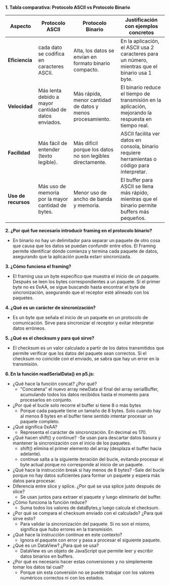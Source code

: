 **1. Tabla comparativa: Protocolo ASCII vs Protocolo Binario**

| Aspecto             | Protocolo ASCII                                                                            | Protocolo Binario                                                     | Justificación con ejemplos concretos                                                                |
| ------------------- | ------------------------------------------------------------------------------------------ | --------------------------------------------------------------------- | --------------------------------------------------------------------------------------------------- |
| **Eficiencia**      | cada dato se codifica en caracteres ASCII.                    | Alta, los datos se envían en formato binario compacto.                | En la aplicación, el ASCII usa 2 caracteres para un número, mientras que el binario usa 1 byte.     |
| **Velocidad**       | Más lenta debido a mayor cantidad de datos enviados. | Más rápida, menor cantidad de datos y menos procesamiento.            | El binario reduce el tiempo de transmisión en la aplicación, mejorando la respuesta en tiempo real. |
| **Facilidad**       | Más fácil de entender (texto legible).                                           | Más difícil porque los datos no son legibles directamente. | ASCII facilita ver datos en consola, binario requiere herramientas o código para interpretar.       |
| **Uso de recursos** | Más uso de memoria por la mayor cantidad de bytes.                        | Menor uso de ancho de banda y memoria.                                | El buffer para ASCII se llena más rápido, mientras que el binario permite buffers más pequeños.     |


**2. ¿Por qué fue necesario introducir framing en el protocolo binario?**
  - En  binario no hay un delimitador para separar un paquete de otro cosa que causa que los datos se puedan confundir entre ellos. El Framing permite identificar dónde comienza y termina cada paquete de datos, asegurando que la aplicación pueda estarr sincronizada.

**3. ¿Cómo funciona el framing?**

  - El framing usa un byte específico que muestra el inicio de un paquete. Después se leen los bytes correspondientes a un paquete. Si el primer byte no es  0xAA, se sigue buscando hasta encontrar el byte de sincronización, asegurando que el receptor esté alineado con los paquetes.

**4. ¿Qué es un carácter de sincronización?**
  - Es un byte  que señala el inicio de un paquete en un protocolo de comunicación. Sirve para sincronizar el receptor y evitar interpretar datos erróneos.

**5. ¿Qué es el checksum y para qué sirve?**

  - El checksum es un valor calculado a partir de los datos transmitidos que permite verificar que los datos del paquete sean correctos. Si el checksum no coincide con el enviado, se sabra que hay un error en la transmisión.

**6. En la función readSerialData() en p5.js:**

- ¿Qué hace la función concat? ¿Por qué?
  - "Concatena" el nuevo array newData al final del array serialBuffer, acumulando todos los datos recibidos hasta el momento para procesarlos en conjunto.
- ¿Por qué el bucle solo recorre el buffer si tiene 8 o más bytes
  - Porque cada paquete  tiene un tamaño  de 8 bytes. Solo cuando hay al menos 8 bytes en el buffer tiene sentido intentar procesar un paquete completo.
- ¿Qué significa 0xAA?
  - Representa el carácter de sincronización. En decimal es 170.
- ¿Qué hacen shift() y continue?
  -Se usan para descartar datos basura y mantener la sincronización con el inicio de los paquetes.
  - shift() elimina el primer elemento del array (desplaza el buffer hacia adelante).
  - continue salta a la siguiente iteración del bucle, evitando procesar el byte actual porque no corresponde al inicio de un paquete.
- ¿Qué hace la instrucción break si hay menos de 8 bytes?
  -Sale del bucle porque no hay datos suficientes para formar un paquete y espera más datos para procesar.
- Diferencia entre slice y splice. ¿Por qué se usa splice justo después de slice?
  - Se usan juntos para extraer el paquete y luego eliminarlo del buffer.
- ¿Cómo funciona la función reduce?
  - Suma todos los valores de dataBytes,y luego calcula el checksum.
- ¿Por qué se compara el checksum enviado con el calculado? ¿Para qué sirve esto?
  - Para validar la sincronización del paquete. Si no son el mismo, significa que hubo errores en la transmisión.
- ¿Qué hace la instrucción continue en este contexto?
  - Ignora el paquete con error y pasa a procesar el siguiente paquete.
- ¿Qué es un DataView? ¿Para qué se usa?
  - DataView es un objeto de JavaScript que permite leer y escribir datos binarios en buffers.
- ¿Por qué es necesario hacer estas conversiones y no simplemente tomar los datos tal cual?
  - Porque sin esta conversión no se puede trabajar con los valores numéricos correctos ni con los estados.

